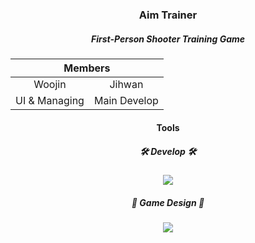 <div align="center">
  <h3>Aim Trainer</h3>
  <h5>First-Person Shooter Training Game</h5>
  <table>
      <thead>
          <tr>
              <th colspan="2"> Members </th>
          </tr>
      </thead>
      <tbody>
          <tr>
            <tr>
              <td align='center'>Woojin</td>
              <td align='center'>Jihwan</td>
            </tr>
            <tr>
              <td align='center'>UI & Managing</td>
              <td align='center'>Main Develop</td>
            </tr>
          </tr>
      </tbody>
  </table>
  <h4>Tools</h4>
  <h5>🛠️ Develop 🛠️</h5>
  <img src="https://img.shields.io/badge/Unity-000000?style=flat-square&logo=Unity&logoColor=Gray"/>
  <h5>🎨 Game Design 🎨</h5>
  <img src="https://img.shields.io/badge/diagrams.net-000000?style=flat-square&logo=diagramsdotnet&logoColor=White"/>
  <br>
  
</div>
